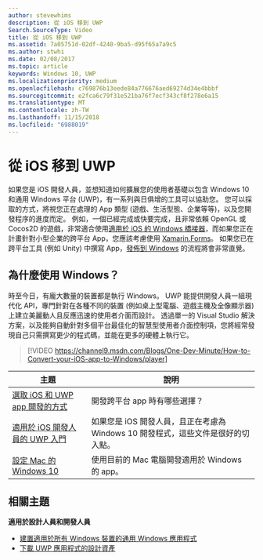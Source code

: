 ```yaml
---
author: stevewhims
description: 從 iOS 移到 UWP
Search.SourceType: Video
title: 從 iOS 移到 UWP
ms.assetid: 7a05751d-02df-4240-9ba5-d95f65a7a9c5
ms.author: stwhi
ms.date: 02/08/2017
ms.topic: article
keywords: Windows 10, UWP
ms.localizationpriority: medium
ms.openlocfilehash: c769876b13eede84a776676aed69274d34e4bbbf
ms.sourcegitcommit: e2fca6c79f31e521ba76f7ecf343cf8f278e6a15
ms.translationtype: MT
ms.contentlocale: zh-TW
ms.lasthandoff: 11/15/2018
ms.locfileid: "6988019"
---
```

# <a name="move-from-ios-to-uwp"></a>從 iOS 移到 UWP

如果您是 iOS 開發人員，並想知道如何擴展您的使用者基礎以包含 Windows 10 和通用 Windows 平台 (UWP)，有一系列與日俱增的工具可以協助您。 您可以採取的方式，將視您正在處理的 App 類型 (遊戲、生活型態、企業等等)，以及您開發程序的進度而定。 例如，一個已經完成或快要完成，且非常依賴 OpenGL 或 Cocos2D 的遊戲，非常適合使用[適用於 iOS 的 Windows 橋接器](https://dev.windows.com/bridges/ios)，而如果您正在計畫針對小型企業的跨平台 App，您應該考慮使用 [Xamarin.Forms](https://www.xamarin.com/forms)。 如果您已在跨平台工具 (例如 Unity) 中撰寫 App，[發佈到 Windows](http://blogs.unity3d.com/2015/09/09/windows-10-universal-apps-in-unity-5-2/) 的流程將會非常直覺。

## <a name="why-windows"></a>為什麼使用 Windows？

時至今日，有龐大數量的裝置都是執行 Windows。 UWP 能提供開發人員一組現代化 API，專門針對在各種不同的裝置 (例如桌上型電腦、遊戲主機及全像顯示器) 上建立美麗動人且反應迅速的使用者介面而設計。 透過單一的 Visual Studio 解決方案，以及能夠自動針對多個平台最佳化的智慧型使用者介面控制項，您將經常發現自己只需撰寫更少的程式碼，並能在更多的硬體上執行它。

> [!VIDEO https://channel9.msdn.com/Blogs/One-Dev-Minute/How-to-Convert-your-iOS-app-to-Windows/player]

| 主題 | 說明 |
|-------|-------------|
| [選取 iOS 和 UWP app 開發的方式](selecting-an-approach-to-ios-and-uwp-app-development.md) | 開發跨平台 app 時有哪些選擇？ |
| [適用於 iOS 開發人員的 UWP 入門](getting-started-with-uwp-for-ios-developers.md) | 如果您是 iOS 開發人員，且正在考慮為 Windows 10 開發程式，這些文件是很好的切入點。 |
| [設定 Mac 的 Windows 10](setting-up-your-mac-with-windows-10.md) | 使用目前的 Mac 電腦開發適用於 Windows 的 app。 |

## <a name="related-topics"></a>相關主題

**適用於設計人員和開發人員**
* [建置適用於所有 Windows 裝置的通用 Windows 應用程式](http://go.microsoft.com/fwlink/p/?LinkID=397871)
* [下載 UWP 應用程式的設計資產](https://msdn.microsoft.com/library/windows/apps/xaml/bg125377.aspx)
